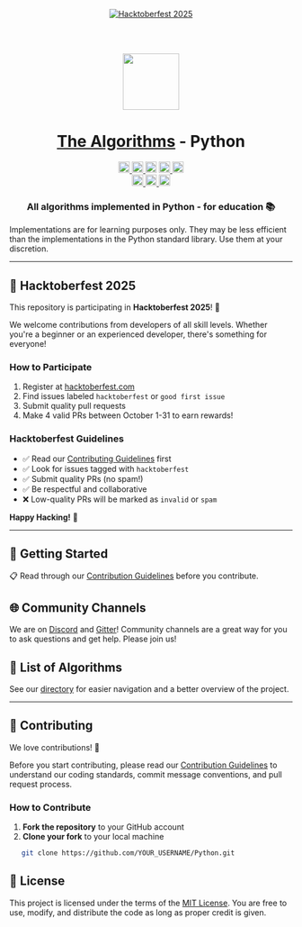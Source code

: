 <a id="index"></a>

<div align="center">

<!-- Hacktoberfest 2025 Banner -->
<a href="https://hacktoberfest.com/">
  <img src="https://img.shields.io/badge/Hacktoberfest-2025-blueviolet?style=for-the-badge&logo=hacktoberfest" alt="Hacktoberfest 2025">
</a>

<br><br>

<!-- Title: -->
  <a href="https://github.com/TheAlgorithms/">
    <img src="https://raw.githubusercontent.com/TheAlgorithms/website/1cd824df116b27029f17c2d1b42d81731f28a920/public/logo.svg" height="100">
  </a>
  <h1><a href="https://github.com/TheAlgorithms/">The Algorithms</a> - Python</h1>

<!-- Labels: -->
  <!-- First row: -->
  <a href="https://gitpod.io/#https://github.com/TheAlgorithms/Python">
    <img src="https://img.shields.io/badge/Gitpod-Ready--to--Code-blue?logo=gitpod&style=flat-square" height="20" alt="Gitpod Ready-to-Code">
  </a>
  <a href="https://github.com/TheAlgorithms/Python/blob/master/CONTRIBUTING.md">
    <img src="https://img.shields.io/static/v1.svg?label=Contributions&message=Welcome&color=0059b3&style=flat-square" height="20" alt="Contributions Welcome">
  </a>
  <img src="https://img.shields.io/github/repo-size/TheAlgorithms/Python.svg?label=Repo%20size&style=flat-square" height="20">
  <a href="https://the-algorithms.com/discord">
    <img src="https://img.shields.io/discord/808045925556682782.svg?logo=discord&colorB=7289DA&style=flat-square" height="20" alt="Discord chat">
  </a>
  <a href="https://gitter.im/TheAlgorithms/community">
    <img src="https://img.shields.io/badge/Chat-Gitter-ff69b4.svg?label=Chat&logo=gitter&style=flat-square" height="20" alt="Gitter chat">
  </a>

  <!-- Second row: -->
  <br>
  <a href="https://github.com/TheAlgorithms/Python/actions">
    <img src="https://img.shields.io/github/actions/workflow/status/TheAlgorithms/Python/build.yml?branch=master&label=CI&logo=github&style=flat-square" height="20" alt="GitHub Workflow Status">
  </a>
  <a href="https://github.com/pre-commit/pre-commit">
    <img src="https://img.shields.io/badge/pre--commit-enabled-brightgreen?logo=pre-commit&logoColor=white&style=flat-square" height="20" alt="pre-commit">
  </a>
  <a href="https://docs.astral.sh/ruff/formatter/">
    <img src="https://img.shields.io/static/v1?label=code%20style&message=ruff&color=black&style=flat-square" height="20" alt="code style: black">
  </a>

<!-- Short description: -->
  <h3>All algorithms implemented in Python - for education 📚</h3>
</div>

Implementations are for learning purposes only. They may be less efficient than the implementations in the Python standard library. Use them at your discretion.

---

## 🎃 Hacktoberfest 2025

This repository is participating in **Hacktoberfest 2025**! 🎉

We welcome contributions from developers of all skill levels. Whether you're a beginner or an experienced developer, there's something for everyone!

### How to Participate

1. Register at [hacktoberfest.com](https://hacktoberfest.com/)
2. Find issues labeled `hacktoberfest` or `good first issue`
3. Submit quality pull requests
4. Make 4 valid PRs between October 1-31 to earn rewards!

### Hacktoberfest Guidelines

- ✅ Read our [Contributing Guidelines](CONTRIBUTING.md) first
- ✅ Look for issues tagged with `hacktoberfest`
- ✅ Submit quality PRs (no spam!)
- ✅ Be respectful and collaborative
- ❌ Low-quality PRs will be marked as `invalid` or `spam`

**Happy Hacking!** 🚀

---

## 🚀 Getting Started

📋 Read through our [Contribution Guidelines](CONTRIBUTING.md) before you contribute.

## 🌐 Community Channels

We are on [Discord](https://the-algorithms.com/discord) and [Gitter](https://gitter.im/TheAlgorithms/community)! Community channels are a great way for you to ask questions and get help. Please join us!

## 📜 List of Algorithms

See our [directory](DIRECTORY.md) for easier navigation and a better overview of the project.

---

## 🤝 Contributing

We love contributions! 🎉

Before you start contributing, please read our [Contribution Guidelines](CONTRIBUTING.md) to understand our coding standards, commit message conventions, and pull request process.

### How to Contribute

1. **Fork the repository** to your GitHub account
2. **Clone your fork** to your local machine

```bash
   git clone https://github.com/YOUR_USERNAME/Python.git
```

## 📄 License

This project is licensed under the terms of the [MIT License](LICENSE).
You are free to use, modify, and distribute the code as long as proper credit is given.
